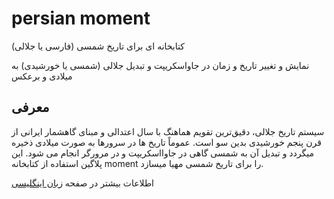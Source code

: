 # persian moment
کتابخانه ای برای تاریخ شمسی (فارسی یا جلالی)
 
نمایش و تغییر تاریخ و زمان در جاواسکریپت و تبدیل جلالی (شمسی یا خورشیدی) به میلادی و برعکس

## معرفی 
سیستم تاریخ جلالی، دقیق‌ترین تقویم هماهنگ با سال اعتدالی و مبنای گاهشمار ایرانی از قرن پنجم خورشیدی بدین سو است.
عموماً تاریخ ها در سرورها به صورت میلادی ذخیره میگردد و تبدیل آن به شمسی گاهی در جاوااسکریپت و در مرورگر انجام می شود.
این پلاگین استفاده از کتابخانه moment را برای تاریخ شمسی مهیا میسازد.

اطلاعات بیشتر در صفحه [زبان اینگلیسی](./README.md)